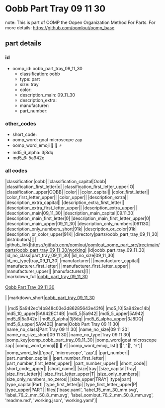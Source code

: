 # Oobb Part Tray 09 11 30  

note: This is part of OOMP the Oopen Organization Method For Parts. For more details: https://github.com/oomlout/oomp_base

##  part details





### id
* oomp_id: oobb_part_tray_09_11_30
  * classification: oobb
  * type: part
  * size: tray
  * color: 
  * description_main: 09_11_30
  * description_extra: 
  * manufacturer: 
  * part_number: 

### other_codes
* short_code: 
* oomp_word: goat microscope zap
* oomp_word_emoji :goat: :microscope: :zap:
* md5_6_alpha: 3j8dq
* md5_6: 5a942e

### all codes 
|classification|oobb|
|classification_capital|Oobb|
|classification_first_letter|o|
|classification_first_letter_upper|O|
|classification_upper|OOBB|
|color||
|color_capital||
|color_first_letter||
|color_first_letter_upper||
|color_upper||
|description_extra||
|description_extra_capital||
|description_extra_first_letter||
|description_extra_first_letter_upper||
|description_extra_upper||
|description_main|09_11_30|
|description_main_capital|09.11.30|
|description_main_first_letter|0|
|description_main_first_letter_upper|0|
|description_main_upper|09_11_30|
|description_only_numbers|091130|
|description_only_numbers_short|91k|
|description_or_color|91k|
|description_or_color_upper|91K|
|directory|parts/oobb_part_tray_09_11_30|
|distributors|[]|
|github_link|https://github.com/oomlout/oomlout_oomp_part_src/tree/main/parts/oobb_part_tray_09_11_30/working|
|id|oobb_part_tray_09_11_30|
|id_no_class|part_tray_09_11_30|
|id_no_size|09_11_30|
|id_no_type|tray_09_11_30|
|manufacturer||
|manufacturer_capital||
|manufacturer_first_letter||
|manufacturer_first_letter_upper||
|manufacturer_upper||
|manufacturers|[]|
|markdown_full|[oobb_part_tray_09_11_30](https://github.com/oomlout/oomlout_oomp_part_src/tree/main/parts/oobb_part_tray_09_11_30/working)<br>[](https://github.com/oomlout/oomlout_oomp_part_src/tree/main/parts/oobb_part_tray_09_11_30/working)<br>[Oobb Part Tray 09 11 30](https://github.com/oomlout/oomlout_oomp_part_src/tree/main/parts/oobb_part_tray_09_11_30/working)<br><br>|
|markdown_short|[oobb_part_tray_09_11_30](https://github.com/oomlout/oomlout_oomp_part_src/tree/main/parts/oobb_part_tray_09_11_30/working)<br><br>|
|md5|5a942ec14b848c03e3d86285643e43f6|
|md5_10|5a942ec14b|
|md5_10_upper|5A942EC14B|
|md5_5|5a942|
|md5_5_upper|5A942|
|md5_6|5a942e|
|md5_6_alpha|3j8dq|
|md5_6_alpha_upper|3J8DQ|
|md5_6_upper|5A942E|
|name|Oobb Part Tray 09 11 30|
|name_no_class|Part Tray 09 11 30|
|name_no_size|09 11 30|
|name_no_size_short|09 11 30|
|name_no_type|Tray 09 11 30|
|oomp_key|oomp_oobb_part_tray_09_11_30|
|oomp_word|goat microscope zap|
|oomp_word_emoji|:goat: :microscope: :zap:|
|oomp_word_emoji_list|[':goat:', ':microscope:', ':zap:']|
|oomp_word_list|['goat', 'microscope', 'zap']|
|part_number||
|part_number_capital||
|part_number_first_letter||
|part_number_first_letter_upper||
|part_number_upper||
|short_code||
|short_code_upper||
|short_name||
|size|tray|
|size_capital|Tray|
|size_first_letter|t|
|size_first_letter_upper|T|
|size_only_numbers||
|size_only_numbers_no_zeros||
|size_upper|TRAY|
|type|part|
|type_capital|Part|
|type_first_letter|p|
|type_first_letter_upper|P|
|type_upper|PART|
|files|['base.yaml', 'label_15_mm_30_mm.svg', 'label_76_2_mm_50_8_mm.svg', 'label_oomlout_76_2_mm_50_8_mm.svg', 'readme.md', 'working.json', 'working.yaml']|

